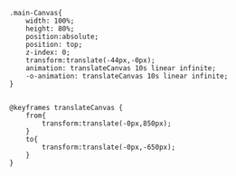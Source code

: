     .main-Canvas{
        width: 100%;
        height: 80%;
        position:absolute;
        position: top;
        z-index: 0;
        transform:translate(-44px,-0px);
        animation: translateCanvas 10s linear infinite;
        -o-animation: translateCanvas 10s linear infinite;
    }


    @keyframes translateCanvas {
        from{
            transform:translate(-0px,850px);
        }
        to{
            transform:translate(-0px,-650px);
        }
    }